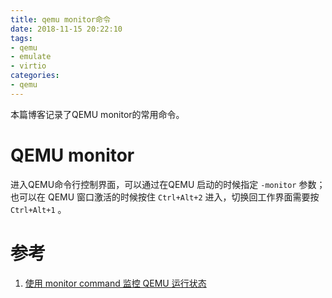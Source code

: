 ```yaml
---
title: qemu monitor命令
date: 2018-11-15 20:22:10
tags:
- qemu
- emulate
- virtio
categories:
- qemu
---
```

本篇博客记录了QEMU monitor的常用命令。
<!-- more -->

# QEMU monitor

进入QEMU命令行控制界面，可以通过在QEMU 启动的时候指定 `-monitor` 参数；也可以在 QEMU 窗口激活的时候按住 `Ctrl+Alt+2` 进入，切换回工作界面需要按 `Ctrl+Alt+1` 。



# 参考
1. [使用 monitor command 监控 QEMU 运行状态](https://www.ibm.com/developerworks/cn/linux/l-cn-qemu-monitor/index.html)
